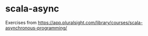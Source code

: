 # scala-async

Exercises from https://app.pluralsight.com/library/courses/scala-asynchronous-programming/
